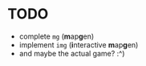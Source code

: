 # TODO
- complete `mg` (**m**ap**g**en)
- implement `img` (**i**nteractive **m**ap**g**en)
- and maybe the actual game? :^)
